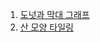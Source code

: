 1. [도넛과 막대 그래프](https://school.programmers.co.kr/learn/courses/30/lessons/258711)   
2. [산 모양 타일링](https://school.programmers.co.kr/learn/courses/30/lessons/258705) 